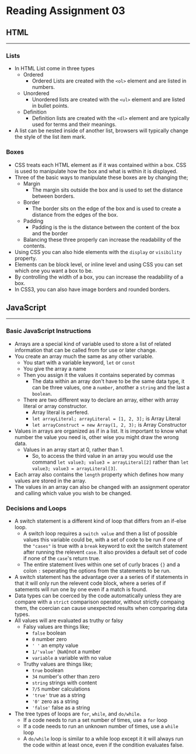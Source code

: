 # Reading Assignment 03

## HTML

---

### Lists

- In HTML List come in three types
  - Ordered
    - Ordered Lists are created with the `<ol>` element and are listed in numbers.
  - Unordered
    - Unordered lists are created with the `<ul>` element and are listed in bullet points.
  - Definition
    - Definition lists are created with the `<dl>` element and are typically used for terms and their meanings.
- A list can be nested inside of another list, browsers will typically change the style of the list item mark.

### Boxes

- CSS treats each HTML element as if it was contained within a box. CSS is used to manipulate how the box and what is within it is displayed.
- Three of the basic ways to manipulate these boxes are by changing the;
  - Margin
    - The margin sits outside the box and is used to set the distance between borders.
  - Border
    - The border sits on the edge of the box and is used to create a distance from the edges of the box.
  - Padding
    - Padding is the is the distance between the content of the box and the border
  - Balancing these three properly can increase the readability of the contents.
- Using CSS you can also hide elements with the `display` or `visibility` property.
- Elements can be block level, or inline level and using CSS you can set which one you want a box to be.
- By controlling the width of a box, you can increase the readability of a box.
- In CSS3, you can also have image borders and rounded borders.

## JavaScript

---

### Basic JavaScript Instructions

- Arrays are a special kind of variable used to store a list of related information that can be called from for use or later change.
- You create an array much the same as any other variable.
  - You start with a variable keyword, `let` or `const`
  - You give the array a name
  - Then you assign it the values it contains seperated by commas
    - The data within an array don't have to be the same data type, it can be three values, one a `number`, another a `string` and the last a `boolean`.
  - There are two different way to declare an array, either with array literal or array constructor.
    - Array literal is perfered.
    - `let arrayLiteral; arrayLiteral = [1, 2, 3];` is Array Literal
    - `let arrayConstruct = new Array(1, 2, 3);` is Array Constructor
- Values in arrays are organized as if in a list. It is important to know what number the value you need is, other wise you might draw the wrong data.
  - Values in an array start at 0, rather than 1.
    - So, to access the third value in an array you would use the command `let value3; value3 = arrayLiteral[2]` rather than `let value3; value3 = arrayLiteral[3]`.
- Each array also contains the `length` property which defines how many values are stored in the array.
- The values in an array can also be changed with an assignment operator and calling which value you wish to be changed.

### Decisions and Loops

- A switch statement is a different kind of loop that differs from an if-else loop.
  - A switch loop requires a `switch value` and then a list of possible values this variable could be, with a set of code to be run if one of the `"cases"` is true with a `break` keyword to exit the switch statement after running the relevent `case`. It also provides a default set of code if none of the `case`'s return true.
  - The entire statement lives within one set of curly braces `{}` and a colon `:` seperating the options from the statements to be run.
- A switch statement has the advantage over a a series of if statements in that it will only run the relevent code block, where a series of if satements will run one by one even if a match is found.
- Data types can be coerced by the code automatically unless they are compare with a `strict` comparison operator, without strictly compaing them, the coercian can cause unexpected results when comparing data types.
- All values will are evaluated as truthy or falsy
  - Falsy values are things like;
    - `false` boolean
    - `0` number zero
    - `' '` an empty value
    - `1/'value'` (`NaN`)not a number
    - `variable` a variable with no value
  - Truthy values are things like;
    - `true` boolean
    - `34` number's other than zero
    - `string` strings with content
    - `7/5` number calculations
    - `'true'` true as a string
    - `'0'` zero as a string
    - `'false'` false as a string
- The tree types of loops are `for`, `while`, and `do/while`.
  - If a code needs to run a set number of times, use a `for` loop
  - If a code needs to run an unknown number of times, use a `while` loop
  - A `do/while` loop is similar to a while loop except it it will always run the code within at least once, even if the condition evaluates false.
